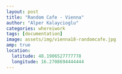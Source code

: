 ```yaml
---
layout: post
title: "Random Cafe - Vienna"
author: "Alper Kalaycioglu"
categories: whereiwork
tags: [documentation]
image: assets/img/vienna18-randomcafe.jpg
amp: true
location:
  latitude: 48.1906527777778
  longitude: 16.2708694444444
---
```

